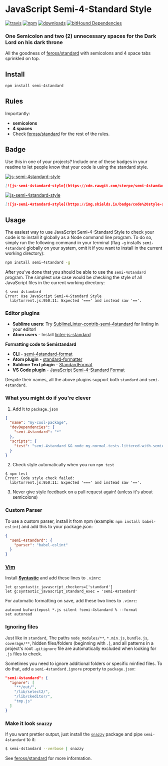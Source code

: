 # JavaScript Semi-4-Standard Style
[![travis][travis-image]][travis-url]
[![npm][npm-image]][npm-url]
[![downloads][downloads-image]][downloads-url]
[![bitHound Dependencies](https://www.bithound.io/github/gtanner/semi-4standard/badges/dependencies.svg)](https://www.bithound.io/github/gtanner/semi-4standard/master/dependencies/npm)

### One Semicolon and two (2) unnecessary spaces for the Dark Lord on his dark throne

All the goodness of [feross/standard] with semicolons and 4 space tabs sprinkled on top.

## Install

```bash
npm install semi-4standard
```

## Rules

Importantly:

- **semicolons**
- **4 spaces**
- Check [feross/standard] for the rest of the rules.

## Badge

Use this in one of your projects? Include one of these badges in your readme to
let people know that your code is using the standard style.

[![js-semi-4standard-style](https://cdn.rawgit.com/sterpe/semi-4standard/master/badge.svg)](https://github.com/sterpe/semi-4standard)

```markdown
[![js-semi-4standard-style](https://cdn.rawgit.com/sterpe/semi-4standard/master/badge.svg)](https://github.com/sterpe/semi-4standard)
```

[![js-semi-4standard-style](https://img.shields.io/badge/code%20style-semi-4standard-brightgreen.svg?style=flat-square)](https://github.com/sterpe/semi-4standard)

```markdown
[![js-semi-4standard-style](https://img.shields.io/badge/code%20style-semi-4standard-brightgreen.svg?style=flat-square)](https://github.com/sterpe/semi-4standard)
```

## Usage

The easiest way to use JavaScript Semi-4-Standard Style to check your code is to install it
globally as a Node command line program. To do so, simply run the following command in
your terminal (flag `-g` installs `semi-4standard` globally on your system, omit it if you want
to install in the current working directory):

```bash
npm install semi-4standard -g
```

After you've done that you should be able to use the `semi-4standard` program. The simplest use
case would be checking the style of all JavaScript files in the current working directory:

```
$ semi-4standard
Error: Use JavaScript Semi-4-Standard Style
  lib/torrent.js:950:11: Expected '===' and instead saw '=='.
```

### Editor plugins

- **Sublime users**: Try [SublimeLinter-contrib-semi-4standard](https://github.com/Flet/SublimeLinter-contrib-semi-4standard) for linting in your editor!
- **Atom users** - Install [linter-js-standard](https://atom.io/packages/linter-js-standard)

**Formatting code to Semistandard**

- **CLI** - [semi-4standard-format](https://github.com/ricardofbarros/semi-4standard-format)
- **Atom plugin** - [standard-formatter](https://atom.io/packages/standard-formatter)
- **Sublime Text plugin** - [StandardFormat](https://packagecontrol.io/packages/StandardFormat)
- **VS Code plugin** - [JavaScript Semi-4-Standard Format](https://marketplace.visualstudio.com/items/homerjam.vscode-semi-4standard-format)

Despite their names, all the above plugins support both `standard` and `semi-4standard`.

### What you might do if you're clever

1. Add it to `package.json`

  ```json
  {
    "name": "my-cool-package",
    "devDependencies": {
      "semi-4standard": "*"
    },
    "scripts": {
      "test": "semi-4standard && node my-normal-tests-littered-with-semicolons.js"
    }
  }
  ```

2. Check style automatically when you run `npm test`

  ```
  $ npm test
  Error: Code style check failed:
    lib/torrent.js:950:11: Expected '===' and instead saw '=='.
  ```

3. Never give style feedback on a pull request again! (unless it's about semicolons)

### Custom Parser
To use a custom parser, install it from npm (example: `npm install
babel-eslint`) and add this to your package.json:

```json
{
  "semi-4standard": {
    "parser": "babel-eslint"
  }
}
```

### [Vim](http://www.vim.org/)

Install **[Syntastic][vim-1]** and add these lines to `.vimrc`:

```vim
let g:syntastic_javascript_checkers=['standard']
let g:syntastic_javascript_standard_exec = 'semi-4standard'
```

For automatic formatting on save, add these two lines to `.vimrc`:

```vim
autocmd bufwritepost *.js silent !semi-4standard % --format
set autoread
```

[vim-1]: https://github.com/scrooloose/syntastic

### Ignoring files

Just like in `standard`, The paths `node_modules/**`, `*.min.js`, `bundle.js`, `coverage/**`, hidden files/folders
(beginning with `.`), and all patterns in a project's root `.gitignore` file are
automatically excluded when looking for `.js` files to check.

Sometimes you need to ignore additional folders or specific minfied files. To do that, add
a `semi-4standard.ignore` property to `package.json`:

```json
"semi-4standard": {
  "ignore": [
    "**/out/",
    "/lib/select2/",
    "/lib/ckeditor/",
    "tmp.js"
  ]
}
```

### Make it look `snazzy`
If you want prettier output, just install the [`snazzy`](https://github.com/feross/snazzy) package and pipe `semi-4standard` to it:

```bash
$ semi-4standard --verbose | snazzy
```

See [feross/standard] for more information.

[travis-image]: https://img.shields.io/travis/Flet/semi-4standard.svg?style=flat-square
[travis-url]: https://travis-ci.org/Flet/semi-4standard
[npm-image]: https://img.shields.io/npm/v/semi-4standard.svg?style=flat-square
[npm-url]: https://npmjs.org/package/semi-4standard
[downloads-image]: https://img.shields.io/npm/dm/semi-4standard.svg?style=flat-square
[downloads-url]: https://npmjs.org/package/semi-4standard
[feross/standard]: https://github.com/feross/standard
